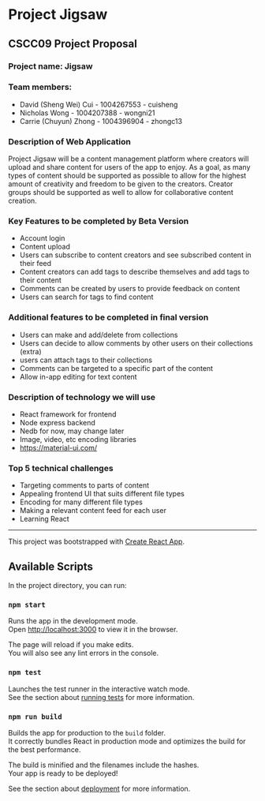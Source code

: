 # Project Jigsaw
## CSCC09 Project Proposal

### Project name: Jigsaw

### Team members:
- David (Sheng Wei) Cui - 1004267553 - cuisheng
- Nicholas Wong - 1004207388 - wongni21
- Carrie (Chuyun) Zhong - 1004396904 - zhongc13

### Description of Web Application

Project Jigsaw will be a content management platform where creators will upload and share content for users of the app to enjoy. As a goal, as many types of content should be supported as possible to allow for the highest amount of creativity and freedom to be given to the creators. Creator groups should be supported as well to allow for collaborative content creation.

### Key Features to be completed by Beta Version
- Account login
- Content upload
- Users can subscribe to content creators and see subscribed content in their feed
- Content creators can add tags to describe themselves and add tags to their content
- Comments can be created by users to provide feedback on content
- Users can search for tags to find content

### Additional features to be completed in final version
- Users can make and add/delete from collections
- Users can decide to allow comments by other users on their collections (extra)
- users can attach tags to their collections
- Comments can be targeted to a specific part of the content
- Allow in-app editing for text content

### Description of technology we will use
- React framework for frontend
- Node express backend
- Nedb for now, may change later
- Image, video, etc encoding libraries
- https://material-ui.com/

### Top 5 technical challenges
- Targeting comments to parts of content
- Appealing frontend UI that suits different file types
- Encoding for many different file types
- Making a relevant content feed for each user
- Learning React

--------------------------------------------------------------------------------
This project was bootstrapped with [Create React App](https://github.com/facebook/create-react-app).

## Available Scripts

In the project directory, you can run:

### `npm start`

Runs the app in the development mode.<br />
Open [http://localhost:3000](http://localhost:3000) to view it in the browser.

The page will reload if you make edits.<br />
You will also see any lint errors in the console.

### `npm test`

Launches the test runner in the interactive watch mode.<br />
See the section about [running tests](https://facebook.github.io/create-react-app/docs/running-tests) for more information.

### `npm run build`

Builds the app for production to the `build` folder.<br />
It correctly bundles React in production mode and optimizes the build for the best performance.

The build is minified and the filenames include the hashes.<br />
Your app is ready to be deployed!

See the section about [deployment](https://facebook.github.io/create-react-app/docs/deployment) for more information.
